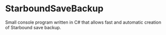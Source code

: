 # StarboundSaveBackup
Small console program written in C# that allows fast and automatic creation of Starbound save backup.
